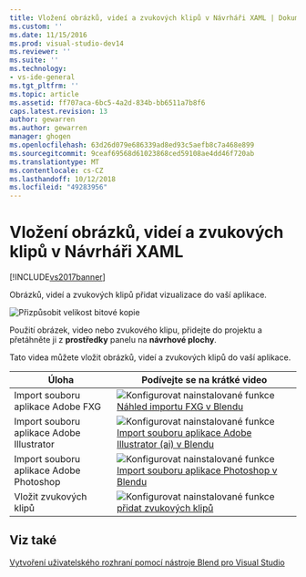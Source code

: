 ```yaml
---
title: Vložení obrázků, videí a zvukových klipů v Návrháři XAML | Dokumentace Microsoftu
ms.custom: ''
ms.date: 11/15/2016
ms.prod: visual-studio-dev14
ms.reviewer: ''
ms.suite: ''
ms.technology:
- vs-ide-general
ms.tgt_pltfrm: ''
ms.topic: article
ms.assetid: ff707aca-6bc5-4a2d-834b-bb6511a7b8f6
caps.latest.revision: 13
author: gewarren
ms.author: gewarren
manager: ghogen
ms.openlocfilehash: 63d26d079e686339ad8ed93c5aefb8c7a468e899
ms.sourcegitcommit: 9ceaf69568d61023868ced59108ae4dd46f720ab
ms.translationtype: MT
ms.contentlocale: cs-CZ
ms.lasthandoff: 10/12/2018
ms.locfileid: "49283956"
---
```

# <a name="insert-images-videos-and-audio-clips-in-xaml-designer"></a>Vložení obrázků, videí a zvukových klipů v Návrháři XAML
[!INCLUDE[vs2017banner](../includes/vs2017banner.md)]

Obrázků, videí a zvukových klipů přidat vizualizace do vaší aplikace.  
  
 ![Přizpůsobit velikost bitové kopie](../designers/media/b5-memory-images-sized.png "b5_memory_images_sized")  
  
 Použití obrázek, video nebo zvukového klipu, přidejte do projektu a přetáhněte ji z **prostředky** panelu na **návrhové plochy**.  
  
 Tato videa můžete vložit obrázků, videí a zvukových klipů do vaší aplikace.  
  
|Úloha|Podívejte se na krátké video|  
|----------|-------------------------|  
|Import souboru aplikace Adobe FXG|![Konfigurovat nainstalované funkce](../designers/media/bldadminconsoleinitialconfigicon.PNG "BldAdminConsoleInitialConfigIcon") [Náhled importu FXG v Blendu](http://www.bing.com/videos/search?q=blend%20import%20FXG%20file&qs=n&form=QBVR&pq=blend%20import%20fxg%20file&sc=0-13&sp=-1&sk=#view=detail&mid=3C733B0B50A43166C55C3C733B0B50A43166C55C)|  
|Import souboru aplikace Adobe Illustrator|![Konfigurovat nainstalované funkce](../designers/media/bldadminconsoleinitialconfigicon.PNG "BldAdminConsoleInitialConfigIcon") [Import souboru aplikace Adobe Illustrator (ai) v Blendu](http://www.bing.com/videos/search?q=add%20illustrator%20file%20to%20blend&qs=n&form=QBVR&pq=add%20illustrator%20file%20to%20blend&sc=0-0&sp=-1&sk=#view=detail&mid=FDB1B25D4DEB69D24515FDB1B25D4DEB69D24515)|  
|Import souboru aplikace Adobe Photoshop|![Konfigurovat nainstalované funkce](../designers/media/bldadminconsoleinitialconfigicon.PNG "BldAdminConsoleInitialConfigIcon") [Import souboru aplikace Photoshop v Blendu](https://www.youtube.com/watch?v=ekYyhirFKs0)|  
|Vložit zvukových klipů|![Konfigurovat nainstalované funkce](../designers/media/bldadminconsoleinitialconfigicon.PNG "BldAdminConsoleInitialConfigIcon") [přidat zvukových klipů](https://www.youtube.com/watch?v=7qW9l0tmkAI&index=52&list=PLBDF977B2F1DAB358)|  
  
## <a name="see-also"></a>Viz také  
 [Vytvoření uživatelského rozhraní pomocí nástroje Blend pro Visual Studio](../designers/creating-a-ui-by-using-blend-for-visual-studio.md)



